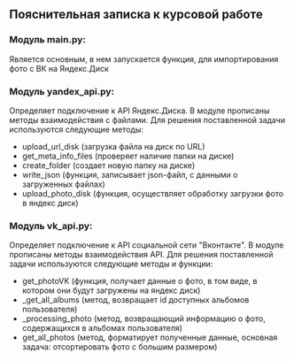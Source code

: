 ## Пояснительная записка к курсовой работе

### Модуль main.py:
Является основным, в нем запускается функция, для импортирования фото с ВК на Яндекс.Диск

### Модуль yandex_api.py:
Определяет подключение к API Яндекс.Диска. В модуле прописаны методы взаимодействия с файлами.
Для решения поставленной задачи используются следующие методы:
- upload_url_disk (загрузка файла на диск по URL)
- get_meta_info_files (проверяет наличие папки на диске)
- create_folder (создает новую папку на диске)
- write_json (функция, записывает json-файл, с данными о загруженных файлах)
- upload_photo_disk (функция, осуществляет обработку загрузки фото в яндекс диск)

### Модуль vk_api.py:
Определяет подключение к API социальной сети "Вконтакте". В модуле прописаны методы взаимодействия API.
Для решения поставленной задачи используются следующие методы и функции:
- get_photoVK (функция, получает данные о фото, в том виде, в котором они будут загружены на яндекс диск)
- _get_all_albums (метод, возвращает id доступных альбомов пользователя)
- _processing_photo (метод, возвращающий информацию о фото, содержащихся в альбомах пользователя)
- get_all_photos (метод, форматирует полученные данные, основная задача: отсортировать фото с большим размером)
